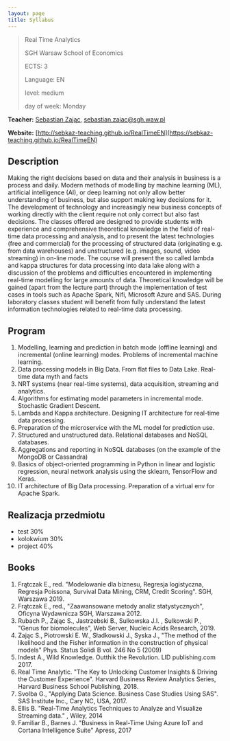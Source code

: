 ```yaml
---
layout: page
title: Syllabus
---
```


> Real Time Analytics
> 
> SGH Warsaw School of Economics
> 
>
> ECTS: 3
>
> Language: EN
>
> level: medium
>
> day of week: Monday

**Teacher:** [Sebastian Zając](https://sebastianzajac.pl), 
  [sebastian.zajac@sgh.waw.pl](mailto:sebastian.zajac@sgh.waw.pl)


**Website:**
  [http://sebkaz-teaching.github.io/RealTimeEN](https://sebkaz-teaching.github.io/RealTimeEN)


## Description

Making the right decisions based on data and their analysis in business is a process and daily. Modern methods of modelling by machine learning (ML), artificial intelligence (AI), or deep learning not only allow better understanding of business, but also support making key decisions for it. The development of technology and increasingly new business concepts of working directly with the client require not only correct but also fast decisions. The classes offered are designed to provide students with experience and comprehensive theoretical knowledge in the field of real-time data processing and analysis, and to present the latest technologies (free and commercial) for the processing of structured data (originating e.g. from data warehouses) and unstructured (e.g. images, sound, video streaming) in on-line mode. The course will present the so called lambda and kappa structures for data processing into data lake along with a discussion of the problems and difficulties encountered in implementing real-time modelling for large amounts of data. Theoretical knowledge will be gained (apart from the lecture part) through the implementation of test cases in tools such as Apache Spark, Nifi, Microsoft Azure and SAS. During laboratory classes student will benefit from fully understand the latest information technologies related to real-time data processing.

## Program

1.  Modelling, learning and prediction in batch mode (offline learning) and incremental (online learning) modes. Problems of incremental machine learning.
2.  Data processing models in Big Data. From flat files to Data Lake. Real-time data myth and facts
3.  NRT systems (near real-time systems), data acquisition, streaming and analytics.
4.  Algorithms for estimating model parameters in incremental mode. Stochastic Gradient Descent.
5.  Lambda and Kappa architecture. Designing IT architecture for real-time data processing.
6.  Preparation of the microservice with the ML model for prediction use.
7.  Structured and unstructured data. Relational databases and NoSQL databases.
8.  Aggregations and reporting in NoSQL databases (on the example of the MongoDB or Cassandra)
9.  Basics of object-oriented programming in Python in linear and logistic regression, neural network analysis using the sklearn, TensorFlow and Keras.
10. IT architecture of Big Data processing. Preparation of a virtual env for Apache Spark.



## Realizacja przedmiotu

- test 30%
- kolokwium 30%
- project 40%

## Books

1. Frątczak E., red. "Modelowanie dla biznesu, Regresja logistyczna, Regresja Poissona, Survival Data Mining, CRM, Credit Scoring". SGH, Warszawa 2019. 
2. Frątczak E., red., "Zaawansowane metody analiz statystycznych", Oficyna Wydawnicza SGH, Warszawa 2012. 
3. Rubach P., Zając S., Jastrzebski B., Sulkowska J.I. , Sulkowski P., "Genus for biomolecules", Web Server, Nucleic Acids Research, 2019. 
4. Zając S., Piotrowski E. W., Sładkowski J., Syska J., "The method of the likelihood and the Fisher information in the construction of physical models" Phys. Status Solidi B vol. 246 No 5 (2009) 
5. Indest A., Wild Knowledge. Outthik the Revolution. LID publishing.com 2017. 
6. Real Time Analytic. "The Key to Unlocking Customer Insights & Driving the Customer Experience". Harvard Business Review Analytics Series, Harvard Business School Publishing, 2018. 
7. Svolba G., "Applying Data Science. Business Case Studies Using SAS". SAS Institute Inc., Cary NC, USA, 2017. 
8. Ellis B. "Real-Time Analytics Techniques to Analyze and Visualize Streaming data." , Wiley, 2014 
9. Familiar B., Barnes J. "Business in Real-Time Using Azure IoT and Cortana Intelligence Suite" Apress, 2017